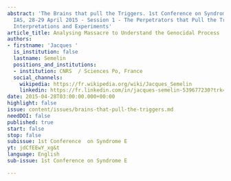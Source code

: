 ```yaml
---
abstract: 'The Brains that pull the Triggers. 1st Conference on Syndrome E, Paris
  IAS, 28-29 April 2015 - Session 1 - The Perpetrators that Pull the Triggers: Observations,
  Interpretations and Experiments'
article_title: Analysing Massacre to Understand the Genocidal Process
authors:
- firstname: 'Jacques '
  is_institution: false
  lastname: Semelin
  positions_and_institutions:
  - institution: CNRS  / Sciences Po, France
  social_channels:
    wikipedia: https://fr.wikipedia.org/wiki/Jacques_Semelin
    linkedin: https://fr.linkedin.com/in/jacques-semelin-539677230?trk=public_profile_browsemap
date: 2015-04-28T03:00:00.000+00:00
highlight: false
issue: content/issues/brains-that-pull-the-triggers.md
needDOI: false
published: true
start: false
stop: false
subissue: 1st Conference  on Syndrome E
yt: jdCfEEwY_xg&t
language: English
sub-issue: 1st Conference on Syndrome E

---
```

<Youtube yt="jdCfEEwY_xg&t" caption="Analysing Massacre to Understand the Genocidal Process" start="false" stop="false"></Youtube>